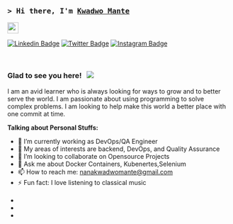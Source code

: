 ### <samp>&gt; Hi there, I'm <a href="https://gkassym.netlify.app" target="_blank">Kwadwo Mante</a>  
 <img src="https://media.giphy.com/media/hvRJCLFzcasrR4ia7z/giphy.gif" width="25"> </samp>
 
[![Linkedin Badge](https://img.shields.io/badge/-LinkedIn-0e76a8?style=flat-square&logo=Linkedin&logoColor=white)](https://www.linkedin.com/in/kwadwo-mante-765a55158/)
[![Twitter Badge](https://img.shields.io/badge/-Twitter-00acee?style=flat-square&logo=Twitter&logoColor=white)](https://twitter.com/kwadwo_mante)
[![Instagram Badge](https://img.shields.io/badge/-Instagram-e4405f?style=flat-square&logo=Instagram&logoColor=white)](https://www.instagram.com/kriss_blaq/)
<!-- [![Telegram Badge](https://img.shields.io/badge/-Telegram-0088cc?style=flat-square&logo=Telegram&logoColor=white)](https://t.me/GKassym) --> 

### Glad to see you here! &nbsp; ![](https://visitor-badge.glitch.me/badge?page_id=kmante04.kmante04) 

I am an avid learner who is always looking for ways to grow and to better serve the world. I am passionate about using programming to solve complex problems. I am looking to help make this world a better place with one commit at time. 

**Talking about Personal Stuffs:**
- 🔭 I’m currently working as DevOps/QA Engineer 
- 🌱 My areas of interests are backend, DevOps, and Quality Assurance
- 👯 I’m looking to collaborate on Opensource Projects
- 💬 Ask me about Docker Containers, Kubenertes,Selenium
- 📫 How to reach me: nanakwadwomante@gmail.com
- ⚡ Fun fact: I love listening to classical music
</br> 
- <!--START_SECTION:waka-->
- <!-- ![Kwadwo's GitHub stats](https://github-readme-stats.vercel.app/api?username=kmante04&show_icons=true&theme=radical) -->
- <!--END_SECTION:waka-->
